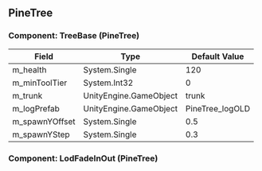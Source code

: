 ## PineTree

### Component: TreeBase (PineTree)

|Field|Type|Default Value|
|---|---|---|
|m_health|System.Single|120|
|m_minToolTier|System.Int32|0|
|m_trunk|UnityEngine.GameObject|trunk|
|m_logPrefab|UnityEngine.GameObject|PineTree_logOLD|
|m_spawnYOffset|System.Single|0.5|
|m_spawnYStep|System.Single|0.3|

### Component: LodFadeInOut (PineTree)

